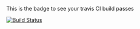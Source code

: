 This is the badge to see your travis CI build passes

[![Build Status](https://travis-ci.com/maklh899/Bugtastic.svg?branch=master)](https://travis-ci.com/maklh899/Bugtastic)